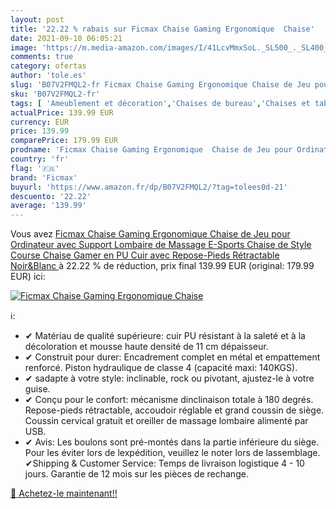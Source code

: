 ```yaml
---
layout: post
title: '22.22 % rabais sur Ficmax Chaise Gaming Ergonomique  Chaise'
date: 2021-09-10 06:05:21
image: 'https://m.media-amazon.com/images/I/41LcvMmxSoL._SL500_._SL400_.jpg'
comments: true
category: ofertas
author: 'tole.es'
slug: 'B07V2FMQL2-fr Ficmax Chaise Gaming Ergonomique Chaise de Jeu pour...'
sku: 'B07V2FMQL2-fr'
tags: [ 'Ameublement et décoration','Chaises de bureau','Chaises et tabourets de bureau','Cuisine et Maison','Meubles','Meubles de bureau','ficmax', ]
actualPrice: 139.99 EUR
currency: EUR
price: 139.99
comparePrice: 179.99 EUR
prodname: 'Ficmax Chaise Gaming Ergonomique  Chaise de Jeu pour Ordinateur avec Support Lombaire de Massage  E-Sports Chaise de Style Course  Chaise Gamer en PU Cuir avec Repose-Pieds Rétractable  Noir&Blanc '
country: 'fr'
flag: '🇫🇷'
brand: 'Ficmax'
buyurl: 'https://www.amazon.fr/dp/B07V2FMQL2/?tag=tolees0d-21'
descuento: '22.22'
average: '139.99'
---
```


Vous avez [Ficmax Chaise Gaming Ergonomique  Chaise de Jeu pour Ordinateur avec Support Lombaire de Massage  E-Sports Chaise de Style Course  Chaise Gamer en PU Cuir avec Repose-Pieds Rétractable  Noir&Blanc ](https://www.amazon.fr/dp/B07V2FMQL2/?tag=tolees0d-21)  à  22.22 % de réduction, prix final  139.99 EUR (original: 179.99 EUR) ici:

[![Ficmax Chaise Gaming Ergonomique  Chaise](https://m.media-amazon.com/images/I/41LcvMmxSoL._SL500_._SL400_.jpg)](https://www.amazon.fr/dp/B07V2FMQL2/?tag=tolees0d-21)

ℹ️:

- ✔ Matériau de qualité supérieure: cuir PU résistant à la saleté et à la décoloration et mousse haute densité de 11 cm dépaisseur.
- ✔ Construit pour durer: Encadrement complet en métal et empattement renforcé. Piston hydraulique de classe 4 (capacité maxi: 140KGS).
- ✔ sadapte à votre style: inclinable, rock ou pivotant, ajustez-le à votre guise.
- ✔ Conçu pour le confort: mécanisme dinclinaison totale à 180 degrés. Repose-pieds rétractable, accoudoir réglable et grand coussin de siège. Coussin cervical gratuit et oreiller de massage lombaire alimenté par USB.
- ✔ Avis: Les boulons sont pré-montés dans la partie inférieure du siège. Pour les éviter lors de lexpédition, veuillez le noter lors de lassemblage. ✔Shipping & Customer Service: Temps de livraison logistique 4 - 10 jours. Garantie de 12 mois sur les pièces de rechange.

[🛒 Achetez-le maintenant!!](https://www.amazon.fr/dp/B07V2FMQL2/?tag=tolees0d-21)
